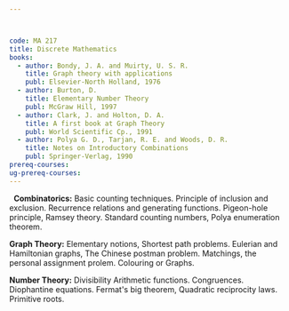 ```yaml
---



code: MA 217
title: Discrete Mathematics  
books:
  - author: Bondy, J. A. and Muirty, U. S. R.
    title: Graph theory with applications
    publ: Elsevier-North Holland, 1976
  - author: Burton, D.
    title: Elementary Number Theory
    publ: McGraw Hill, 1997
  - author: Clark, J. and Holton, D. A.
    title: A first book at Graph Theory
    publ: World Scientific Cp., 1991
  - author: Polya G. D., Tarjan, R. E. and Woods, D. R.
    title: Notes on Introductory Combinations
    publ: Springer-Verlag, 1990
prereq-courses: 
ug-prereq-courses: 
---
```




 
__Combinatorics:__ Basic counting techniques. Principle of inclusion and exclusion.
Recurrence relations and generating functions. Pigeon-hole principle, Ramsey
theory. Standard counting numbers, Polya enumeration theorem.

__Graph Theory:__ Elementary notions, Shortest path problems. Eulerian and
Hamiltonian graphs, The Chinese postman problem. Matchings, the personal
assignment prolem. Colouring or Graphs.


__Number Theory:__ Divisibility Arithmetic functions. Congruences. Diophantine
equations. Fermat's big theorem, Quadratic reciprocity laws. Primitive roots.
 
